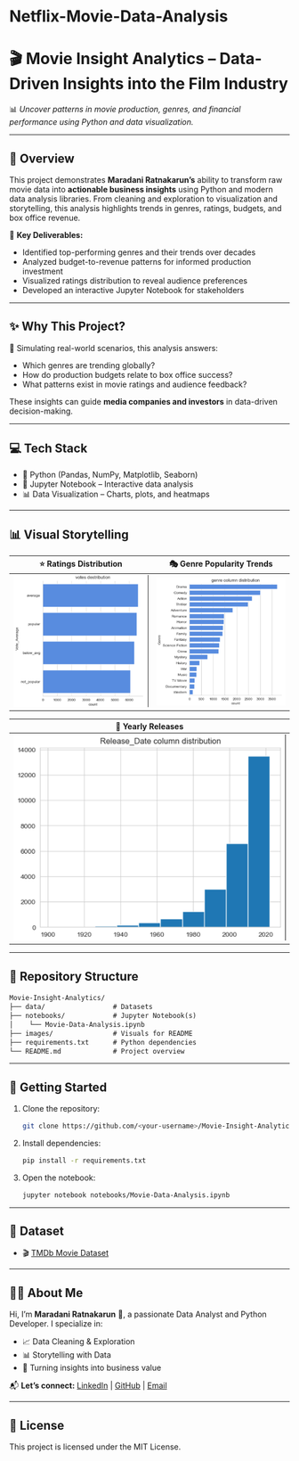 # Netflix-Movie-Data-Analysis
# 🎬 Movie Insight Analytics – Data-Driven Insights into the Film Industry
📊 *Uncover patterns in movie production, genres, and financial performance using Python and data visualization.*

---

## 🚀 Overview
This project demonstrates **Maradani Ratnakarun’s** ability to transform raw movie data into **actionable business insights** using Python and modern data analysis libraries. From cleaning and exploration to visualization and storytelling, this analysis highlights trends in genres, ratings, budgets, and box office revenue.

📌 **Key Deliverables:**
- Identified top-performing genres and their trends over decades
- Analyzed budget-to-revenue patterns for informed production investment
- Visualized ratings distribution to reveal audience preferences
- Developed an interactive Jupyter Notebook for stakeholders

---

## ✨ Why This Project?
🎯 Simulating real-world scenarios, this analysis answers:  
- Which genres are trending globally?
- How do production budgets relate to box office success?
- What patterns exist in movie ratings and audience feedback?

These insights can guide **media companies and investors** in data-driven decision-making.

---

## 💻 Tech Stack
- 🐍 Python (Pandas, NumPy, Matplotlib, Seaborn)
- 📒 Jupyter Notebook – Interactive data analysis
- 📊 Data Visualization – Charts, plots, and heatmaps

---

## 📊 Visual Storytelling
| ⭐ Ratings Distribution                | 🎭 Genre Popularity Trends             |
|---------------------------------------|-----------------------------------------|
| ![Ratings](https://github.com/Maradani-Ratnakarun/Netflix-Movie-Data-Analysis/blob/main/votes-distribution.png)        | ![Genres](https://github.com/Maradani-Ratnakarun/Netflix-Movie-Data-Analysis/blob/main/genre-column.png)      |

| 💸 Yearly Releases      |
|-----------------------------------------|
| ![Budget vs Revenue](https://github.com/Maradani-Ratnakarun/Netflix-Movie-Data-Analysis/blob/main/Release-Date-column-distribution.png) |

---

## 📁 Repository Structure
```
Movie-Insight-Analytics/
├── data/                 # Datasets
├── notebooks/            # Jupyter Notebook(s)
│    └── Movie-Data-Analysis.ipynb
├── images/               # Visuals for README
├── requirements.txt      # Python dependencies
└── README.md             # Project overview
```

---

## 🚀 Getting Started
1. Clone the repository:  
   ```bash
   git clone https://github.com/<your-username>/Movie-Insight-Analytics.git
   ```
2. Install dependencies:  
   ```bash
   pip install -r requirements.txt
   ```
3. Open the notebook:  
   ```bash
   jupyter notebook notebooks/Movie-Data-Analysis.ipynb
   ```

---

## 📂 Dataset
- 🎬 [TMDb Movie Dataset](https://github.com/Maradani-Ratnakarun/Netflix-Movie-Data-Analysis/blob/main/mymoviedb.csv)
---

## 👨‍💻 About Me
Hi, I’m **Maradani Ratnakarun** 👋, a passionate Data Analyst and Python Developer. I specialize in:  
- 📈 Data Cleaning & Exploration  
- 📊 Storytelling with Data  
- 🧠 Turning insights into business value

📬 **Let’s connect:** [LinkedIn](https://linkedin.com/in/your-profile) | [GitHub](https://github.com/your-username) | [Email](mailto:your.email@example.com)

---

## 📝 License
This project is licensed under the MIT License.

